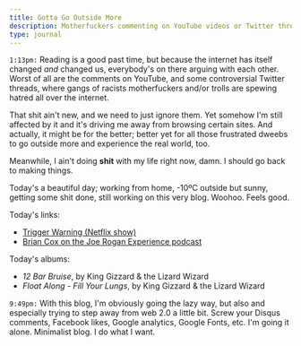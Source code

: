 ```yaml
---
title: Gotta Go Outside More
description: Motherfuckers commenting on YouTube videos or Twitter threads should go outside more.
type: journal
---
```


`1:13pm:` Reading is a good past time, but because the internet has itself changed *and* changed us, everybody's on there arguing with each other. Worst of all are the comments on YouTube, and some controversial Twitter threads, where gangs of racists motherfuckers and/or trolls are spewing hatred all over the internet.

That shit ain't new, and we need to just ignore them. Yet somehow I'm still affected by it and it's driving me away from browsing certain sites. And actually, it might be for the better; better yet for all those frustrated dweebs to go outside more and experience the real world, too.

Meanwhile, I ain't doing **shit** with my life right now, damn. I should go back to making things.

Today's a beautiful day; working from home, -10ºC outside but sunny, getting some shit done, still working on this very blog. Woohoo. Feels good.

Today's links:

- [Trigger Warning (Netflix show)](https://www.wired.com/story/trigger-warning-netflix-hosted-shows/)
- [Brian Cox on the Joe Rogan Experience podcast](https://www.youtube.com/watch?v=wieRZoJSVtw)

Today's albums:

- _12 Bar Bruise_, by King Gizzard & the Lizard Wizard
- _Float Along - Fill Your Lungs_, by King Gizzard & the Lizard Wizard

`9:49pm:` With this blog, I'm obviously going the lazy way, but also and especially trying to step away from web 2.0 a little bit. Screw your Disqus comments, Facebook likes, Google analytics, Google Fonts, etc.
I'm going it alone. Minimalist blog. I do what I want.